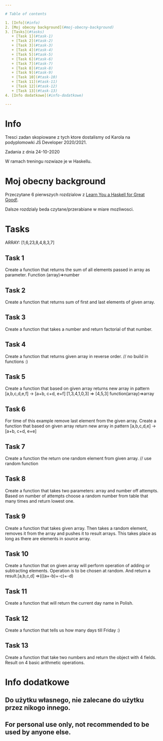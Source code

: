 ```yaml
---

# Table of contents

1. [Info](#info)
2. [Moj obecny background](#moj-obecny-background)
3. [Tasks](#tasks)
   + [Task 1](#task-1)
   + [Task 2](#task-2)
   + [Task 3](#task-3)
   + [Task 4](#task-4)
   + [Task 5](#task-5)
   + [Task 6](#task-6)
   + [Task 7](#task-7)
   + [Task 8](#task-8)
   + [Task 9](#task-9)
   + [Task 10](#task-10)
   + [Task 11](#task-11)
   + [Task 12](#task-12)
   + [Task 13](#task-13)
4. [Info dodatkowe](#info-dodatkowe)

---
```


# Info

Tresci zadan skopiowane z tych ktore dostalismy od Karola na podyplomowki JS Developer 2020/2021.

Zadania z dnia 24-10-2020

W ramach treningu rozwiaze je w Haskellu.

# Moj obecny background

Przeczytane 6 pierwszych rozdzialow z [Learn You a Haskell for Great Good!](http://learnyouahaskell.com/chapters).

Dalsze rozdzialy beda czytane/przerabiane w miare mozliwosci.

# Tasks

ARRAY: [1,6,23,8,4,8,3,7]

## Task 1

Create a function that returns the sum of all elements passed in array as parameter. Function (array)=>number

## Task 2

Create a function that returns sum of first and last elements of given array.

## Task 3

Create a function that takes a number and return factorial of that number.

## Task 4

Create a function that returns given array in reverse order. // no build in functions :)

## Task 5

Create a function that based on given array returns new array in pattern [a,b,c,d,e,f] -> [a+b, c+d, e+f]    [1,3,4,1,0,3] => [4,5,3] function(array)=>array

## Task 6

For time of this example remove last element from the given array. Create a function that based on given array return new array in pattern [a,b,c,d,e] -> [a+b, c+d, e+e]

## Task 7

Create a function the return one random element from given array. // use random function 

## Task 8
	
Create a function that takes two parameters: array and number off attempts. Based on number of attempts choose a random number from table that many times and return lowest one.

## Task 9

Create a function that takes given array. Then takes a random element, removes it from the array and pushes it to result arrays. This takes place as long as there are elements in source array. 

## Task 10

Create a function that on given array will perform operation of adding or subtracting elements. Operation is to be chosen at random. And return a result.[a,b,c,d] =>(((a+-b)+-c)+-d)

## Task 11

Create a function that will return the current day name in Polish. 

## Task 12

Create a function that tells us how many days till Friday :)

## Task 13

Create a function that take two numbers and return the object with 4 fields. Result on 4 basic arithmetic operations. 

# Info dodatkowe

## Do użytku własnego, nie zalecane do użytku przez nikogo innego.

## For personal use only, not recommended to be used by anyone else.

